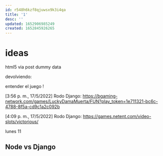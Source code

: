 ```yaml
---
id: r548h6kzf8qjuwsx9k3i4qa
title: '1'
desc: ''
updated: 1652906985249
created: 1652845926265
---
```


# ideas 

html5 via post
dummy data

devolviendo:

entender el juego !


[3:56 p. m., 17/5/2022] Rodo Django: https://bgaming-network.com/games/LuckyDamaMuerta/FUN?play_token=1e711321-bc6c-4788-8f5a-cd9c1a2c092b

[4:09 p. m., 17/5/2022] Rodo Django: https://games.netent.com/video-slots/victorious/

lunes 11

## Node vs Django


